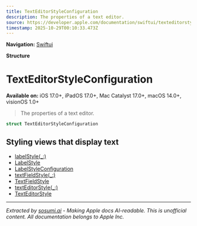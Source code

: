 ```yaml
---
title: TextEditorStyleConfiguration
description: The properties of a text editor.
source: https://developer.apple.com/documentation/swiftui/texteditorstyleconfiguration
timestamp: 2025-10-29T00:10:33.473Z
---
```


**Navigation:** [Swiftui](/documentation/swiftui)

**Structure**

# TextEditorStyleConfiguration

**Available on:** iOS 17.0+, iPadOS 17.0+, Mac Catalyst 17.0+, macOS 14.0+, visionOS 1.0+

> The properties of a text editor.

```swift
struct TextEditorStyleConfiguration
```

## Styling views that display text

- [labelStyle(_:)](/documentation/swiftui/view/labelstyle(_:))
- [LabelStyle](/documentation/swiftui/labelstyle)
- [LabelStyleConfiguration](/documentation/swiftui/labelstyleconfiguration)
- [textFieldStyle(_:)](/documentation/swiftui/view/textfieldstyle(_:))
- [TextFieldStyle](/documentation/swiftui/textfieldstyle)
- [textEditorStyle(_:)](/documentation/swiftui/view/texteditorstyle(_:))
- [TextEditorStyle](/documentation/swiftui/texteditorstyle)

---

*Extracted by [sosumi.ai](https://sosumi.ai) - Making Apple docs AI-readable.*
*This is unofficial content. All documentation belongs to Apple Inc.*
